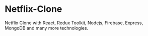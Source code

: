 # Netflix-Clone
 Netflix Clone with React, Redux Toolkit, Nodejs, Firebase, Express, MongoDB and many more technologies.
